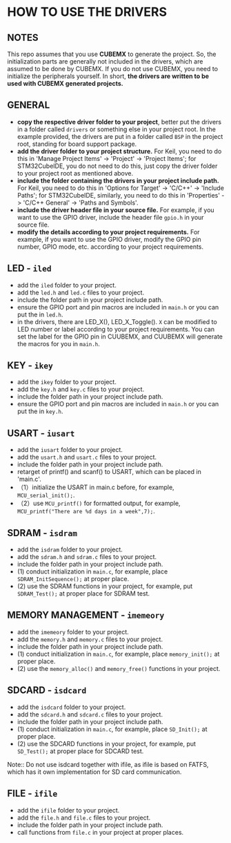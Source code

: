 # HOW TO USE THE DRIVERS

## NOTES
This repo assumes that you use **CUBEMX** to generate the project. So, the initialization parts are generally not included in the drivers, which are assumed to be done by CUBEMX. If you do not use CUBEMX, you need to initialize the peripherals yourself.
In short, **the drivers are written to be used with CUBEMX generated projects.** 

## GENERAL
- **copy the respective driver folder to your project**, better put the drivers in a folder called `drivers` or something else in your project root. In the example provided, the drivers are put in a folder called `BSP` in the project root, standing for board support package.
- **add the driver folder to your project structure.** For Keil, you need to do this in 'Manage Project Items' -> 'Project' -> 'Project Items'; for STM32CubeIDE, you do not need to do this, just copy the driver folder to your project root as mentioned above.
- **include the folder containing the drivers in your project include path.** For Keil, you need to do this in 'Options for Target' -> 'C/C++' -> 'Include Paths'; for STM32CubeIDE, similarly, you need to do this in 'Properties' -> 'C/C++ General' -> 'Paths and Symbols'.
- **include the driver header file in your source file.** For example, if you want to use the GPIO driver, include the header file `gpio.h` in your source file.
- **modify the details according to your project requirements.** For example, if you want to use the GPIO driver, modify the GPIO pin number, GPIO mode, etc. according to your project requirements.


## LED - `iled`
- add the `iled` folder to your project.
- add the `led.h` and `led.c` files to your project.
- include the folder path in your project include path.
- ensure the GPIO port and pin macros are included in `main.h` or you can put the in `led.h`.
- in the drivers, there are LED_X(), LED_X_Toggle(). `X` can be modified to LED number or label according to your project requirements. You can set the label for the GPIO pin in CUUBEMX, and CUUBEMX will generate the macros for you in `main.h`.

## KEY - `ikey`
- add the `ikey` folder to your project.
- add the `key.h` and `key.c` files to your project.
- include the folder path in your project include path.
- ensure the GPIO port and pin macros are included in `main.h` or you can put the in `key.h`.

## USART - `iusart`
- add the `iusart` folder to your project.
- add the `usart.h` and `usart.c` files to your project.
- include the folder path in your project include path.
- retarget of printf() and scanf() to USART, which can be placed in 'main.c'.
- （1）initialize the USART in main.c before, for example, `MCU_serial_init();`.
- （2）use `MCU_printf()` for formatted output, for example, `MCU_printf("There are %d days in a week",7);`.

## SDRAM - `isdram`
- add the `isdram` folder to your project.
- add the `sdram.h` and `sdram.c` files to your project.
- include the folder path in your project include path.
- (1) conduct initialization in `main.c`, for example, place `SDRAM_InitSequence();` at proper place.
- (2) use the SDRAM functions in your project, for example, put `SDRAM_Test();` at proper place for SDRAM test.

## MEMORY MANAGEMENT - `imemeory`
- add the `imemeory` folder to your project.
- add the `memory.h` and `memory.c` files to your project.
- include the folder path in your project include path.
- (1) conduct initialization in `main.c`, for example, place `memory_init();` at proper place.
- (2) use the `memory_alloc()` and `memory_free()` functions in your project.

## SDCARD - `isdcard`
- add the `isdcard` folder to your project.
- add the `sdcard.h` and `sdcard.c` files to your project.
- include the folder path in your project include path.
- (1) conduct initialization in `main.c`, for example, place `SD_Init();` at proper place.
- (2) use the SDCARD functions in your project, for example, put `SD_Test();` at proper place for SDCARD test.

Note:: Do not use isdcard together with ifile, as ifile is based on FATFS, which has it own implementation for SD card communication.

## FILE - `ifile`
- add the `ifile` folder to your project.
- add the `file.h` and `file.c` files to your project.
- include the folder path in your project include path.
- call functions from `file.c` in your project at proper places.